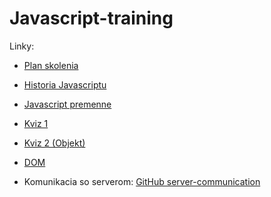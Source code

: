 # Javascript-training

Linky:

* [Plan skolenia](https://docs.google.com/document/d/1m6PF6sNcDmeaU2HV75tS3DbnW4PVk3s7pDQftLC7EVU/edit?usp=sharing)

* [Historia Javascriptu](https://docs.google.com/presentation/d/1wJN5RXf_hl58SzwCu_FTrShoC7svLFzyRMbRjpb2zxU/edit?usp=sharing)

* [Javascript premenne](https://docs.google.com/presentation/d/1-d_UuLrbU4K3AsYM5H-lCPir_EmkOmQxU2XqD_qIX5I/edit?usp=sharing)

* [Kviz 1](https://docs.google.com/presentation/d/1FV86r6A9lFKGlOgLvvGQ7HJvTcH-GQmBFE1115u8pCE/edit?usp=sharing)

* [Kviz 2 (Objekt)](https://docs.google.com/presentation/d/1QlmslC0eKleYJO3DQLA-ZMV-jmC6ydkrbx3Xxv2AsJU/edit?usp=sharing)

* [DOM](https://docs.google.com/presentation/d/1j1WicKFhj1g_irb96FVRtNkM4qA4gh84nqrmum2mIrI/edit?usp=sharing)

* Komunikacia so serverom: [GitHub server-communication](https://github.com/michalgebauer/server-communication)
